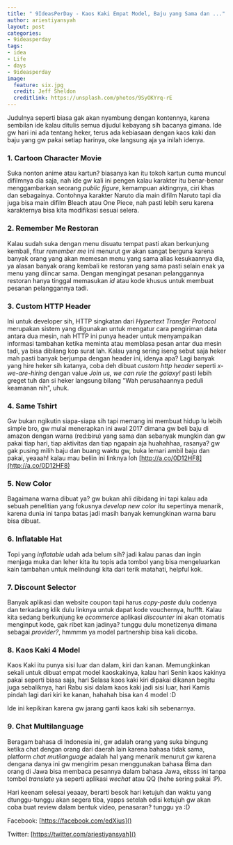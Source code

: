```yaml
---
title: " 9IdeasPerDay - Kaos Kaki Empat Model, Baju yang Sama dan ..."
author: ariestiyansyah
layout: post
categories:
- 9ideasperday
tags:
- idea
- Life
- days
- 9ideasperday
image:
  feature: six.jpg
  credit: Jeff Sheldon
  creditlink: https://unsplash.com/photos/9SyOKYrq-rE
---
```


Judulnya seperti biasa gak akan nyambung dengan kontennya, karena sembilan ide kalau ditulis semua dijudul kebayang sih bacanya gimana. Ide gw hari ini ada tentang heker, terus ada kebiasaan dengan kaos kaki dan baju yang gw pakai setiap harinya, oke langsung aja ya inilah idenya.

### 1. Cartoon Character Movie
Suka nonton anime atau kartun? biasanya kan itu tokoh kartun cuma muncul difilmnya dia saja, nah ide gw kali ini pengen kalau karakter itu benar-benar menggambarkan seorang *public figure*, kemampuan aktingnya, ciri khas dan sebagainya. Contohnya karakter Naruto dia main difilm Naruto tapi dia juga bisa main difilm Bleach atau One Piece, nah pasti lebih seru karena karakternya bisa kita modifikasi sesuai selera.

### 2. Remember Me Restoran
Kalau sudah suka dengan menu disuatu tempat pasti akan berkunjung kembali, fitur *remember me* ini menurut gw akan sangat berguna karena banyak orang yang akan memesan menu yang sama alias kesukaannya dia, ya alasan banyak orang kembali ke restoran yang sama pasti selain enak ya menu yang diincar sama. Dengan mengingat pesanan pelanggannya restoran hanya tinggal memasukan *id* atau kode khusus untuk membuat pesanan pelanggannya tadi.

### 3. Custom HTTP Header
Ini untuk developer sih, HTTP singkatan dari *Hypertext Transfer Protocol* merupakan sistem yang digunakan untuk mengatur cara pengiriman data antara dua mesin, nah HTTP ini punya header untuk menyampaikan informasi tambahan ketika meminta atau memblasa pesan antar dua mesin tadi, ya bisa dibilang kop surat lah. Kalau yang sering iseng sebut saja heker mah pasti banyak berjumpa dengan header ini, idenya apa? Lagi banyak yang hire heker sih katanya, coba deh dibuat *custom http header* seperti *x-we-are-hiring* dengan value *Join us, we can rule the galaxy!* pasti lebih greget tuh dan si heker langsung bilang "Wah perusahaannya peduli keamanan nih", uhuk.
	
### 4. Same Tshirt
Gw bukan ngikutin siapa-siapa sih tapi memang ini membuat hidup lu lebih simple bro, gw mulai menerapkan ini awal 2017 dimana gw beli baju di amazon dengan warna (red:biru) yang sama dan sebanyak mungkin dan gw pakai tiap hari, tiap aktivitas dan tiap ngapain aja huahahhaa, rasanya? gw gak pusing milih baju dan buang waktu gw, buka lemari ambil baju dan pakai, yeaaah! kalau mau beliin ini linknya loh [http://a.co/0D12HF8](http://a.co/0D12HF8) 

### 5. New Color
Bagaimana warna dibuat ya? gw bukan ahli dibidang ini tapi kalau ada sebuah penelitian yang fokusnya *develop new color* itu sepertinya menarik, karena dunia ini tanpa batas jadi masih banyak kemungkinan warna baru bisa dibuat.

### 6. Inflatable Hat
Topi yang *inflatable* udah ada belum sih? jadi kalau panas dan ingin menjaga muka dan leher kita itu topis ada tombol yang bisa mengeluarkan kain tambahan untuk melindungi kita dari terik matahati, helpful kok.

### 7. Discount Selector
Banyak aplikasi dan website coupon tapi harus *copy-paste* dulu codenya dan terkadang klik dulu linknya untuk dapat kode vouchernya, huffft. Kalau kita sedang berkunjung ke *ecommerce*  aplikasi *discounter* ini akan otomatis menginput kode, gak ribet kan jadinya? tunggu dulu monetizenya dimana sebagai *provider?*, hmmmm ya model partnership bisa kali dicoba.

### 8. Kaos Kaki 4 Model
Kaos Kaki itu punya sisi luar dan dalam, kiri dan kanan. Memungkinkan sekali untuk dibuat empat model kaoskakinya, kalau hari Senin kaos kakinya pakai seperti biasa saja, hari Selasa kaos kaki kiri dipakai dikanan begitu juga sebaliknya, hari Rabu sisi dalam kaos kaki jadi sisi luar, hari Kamis pindah lagi dari kiri ke kanan, hahahah bisa kan 4 model :D

Ide ini kepikiran karena gw jarang ganti kaos kaki sih sebenarnya.
 

### 9. Chat Multilanguage
Beragam bahasa di Indonesia ini, gw adalah orang yang suka bingung ketika chat dengan orang dari daerah lain karena bahasa tidak sama, platform *chat mutilanguage* adalah hal yang menarik menurut gw karena dengana danya ini gw mengirim pesan menggunakan bahasa Bima dan orang di Jawa bisa membaca pesannya dalam bahasa Jawa, eitsss ini tanpa tombol *translate* ya seperti aplikasi *wechat* atau QQ (hehe sering pakai :P).

Hari keenam selesai yeaaay, berarti besok hari ketujuh dan waktu yang dtunggu-tunggu akan segera tiba, yapps setelah edisi ketujuh gw akan coba buat review dalam bentuk video, penasaran? tunggu ya :D


Facebook: [https://facebook.com/edXius]()

Twitter: [https://twitter.com/ariestiyansyah]()